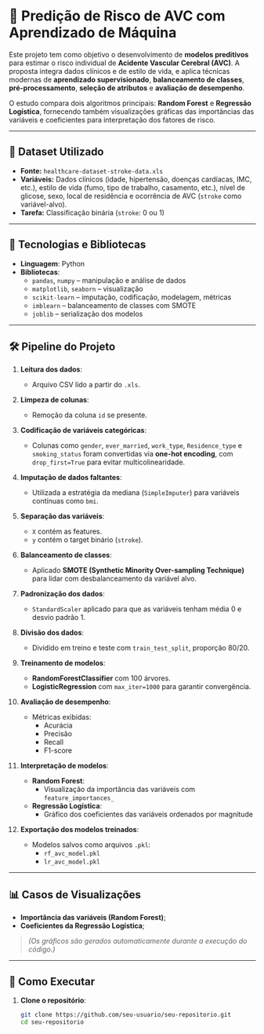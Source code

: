 # 🧠 Predição de Risco de AVC com Aprendizado de Máquina

Este projeto tem como objetivo o desenvolvimento de **modelos preditivos** para estimar o risco individual de **Acidente Vascular Cerebral (AVC)**. A proposta integra dados clínicos e de estilo de vida, e aplica técnicas modernas de **aprendizado supervisionado**, **balanceamento de classes**, **pré-processamento**, **seleção de atributos** e **avaliação de desempenho**.

O estudo compara dois algoritmos principais: **Random Forest** e **Regressão Logística**, fornecendo também visualizações gráficas das importâncias das variáveis e coeficientes para interpretação dos fatores de risco.

---

## 📁 Dataset Utilizado

- **Fonte:** `healthcare-dataset-stroke-data.xls`
- **Variáveis:** Dados clínicos (idade, hipertensão, doenças cardíacas, IMC, etc.), estilo de vida (fumo, tipo de trabalho, casamento, etc.), nível de glicose, sexo, local de residência e ocorrência de AVC (`stroke` como variável-alvo).
- **Tarefa:** Classificação binária (`stroke`: 0 ou 1)

---

## 🧪 Tecnologias e Bibliotecas

- **Linguagem**: Python
- **Bibliotecas**:
  - `pandas`, `numpy` – manipulação e análise de dados
  - `matplotlib`, `seaborn` – visualização
  - `scikit-learn` – imputação, codificação, modelagem, métricas
  - `imblearn` – balanceamento de classes com SMOTE
  - `joblib` – serialização dos modelos

---

## 🛠️ Pipeline do Projeto

1. **Leitura dos dados**:
   - Arquivo CSV lido a partir do `.xls`.

2. **Limpeza de colunas**:
   - Remoção da coluna `id` se presente.

3. **Codificação de variáveis categóricas**:
   - Colunas como `gender`, `ever_married`, `work_type`, `Residence_type` e `smoking_status` foram convertidas via **one-hot encoding**, com `drop_first=True` para evitar multicolinearidade.

4. **Imputação de dados faltantes**:
   - Utilizada a estratégia da mediana (`SimpleImputer`) para variáveis contínuas como `bmi`.

5. **Separação das variáveis**:
   - `X` contém as features.
   - `y` contém o target binário (`stroke`).

6. **Balanceamento de classes**:
   - Aplicado **SMOTE (Synthetic Minority Over-sampling Technique)** para lidar com desbalanceamento da variável alvo.

7. **Padronização dos dados**:
   - `StandardScaler` aplicado para que as variáveis tenham média 0 e desvio padrão 1.

8. **Divisão dos dados**:
   - Dividido em treino e teste com `train_test_split`, proporção 80/20.

9. **Treinamento de modelos**:
   - **RandomForestClassifier** com 100 árvores.
   - **LogisticRegression** com `max_iter=1000` para garantir convergência.

10. **Avaliação de desempenho**:
    - Métricas exibidas:
      - Acurácia
      - Precisão
      - Recall
      - F1-score

11. **Interpretação de modelos**:
    - **Random Forest**:
      - Visualização da importância das variáveis com `feature_importances_`
    - **Regressão Logística**:
      - Gráfico dos coeficientes das variáveis ordenados por magnitude

12. **Exportação dos modelos treinados**:
    - Modelos salvos como arquivos `.pkl`:
      - `rf_avc_model.pkl`
      - `lr_avc_model.pkl`

---

## 📊 Casos de Visualizações

- **Importância das variáveis (Random Forest)**;
- **Coeficientes da Regressão Logística**;

> *(Os gráficos são gerados automaticamente durante a execução do código.)*

---

## 🚀 Como Executar

1. **Clone o repositório**:
   ```bash
   git clone https://github.com/seu-usuario/seu-repositorio.git
   cd seu-repositorio
